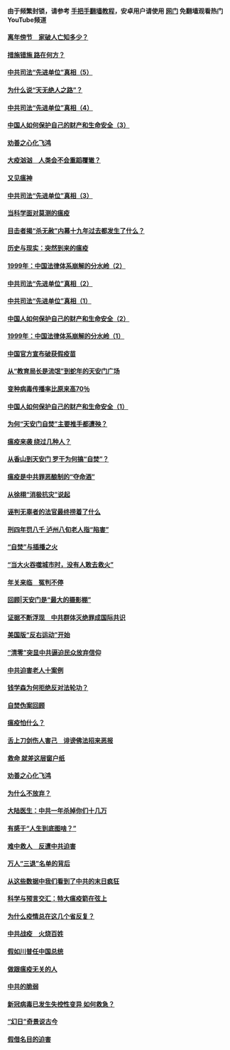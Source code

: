 #### 由于频繁封锁，请参考 [手把手翻墙教程](https://github.com/gfw-breaker/guides/wiki/)，安卓用户请使用 [网门](https://github.com/gfw-breaker/nogfw/blob/master/dl.md?t=02150200) 免翻墙观看热门YouTube频道 

#### [离年傍节　家破人亡知多少？](../pages/19/420563.md?t=02150200) 

#### [措施错施  路在何方？](../pages/19/420076.md?t=02150200) 

#### [中共司法“先进单位”真相（5）](../pages/19/419453.md?t=02150200) 

#### [为什么说“天无绝人之路”？](../pages/19/419618.md?t=02150200) 

#### [中共司法“先进单位”真相（4）](../pages/19/419452.md?t=02150200) 

#### [中国人如何保护自己的财产和生命安全（3）](../pages/19/419405.md?t=02150200) 

#### [劝善之心化飞鸿](../pages/19/418758.md?t=02150200) 

#### [大疫汹汹　人类会不会重蹈覆辙？](../pages/19/419691.md?t=02150200) 

#### [又见瘟神](../pages/19/419225.md?t=02150200) 

#### [中共司法“先进单位”真相（3）](../pages/19/419451.md?t=02150200) 

#### [当科学面对莫测的瘟疫](../pages/19/419625.md?t=02150200) 

#### [目击者揭“杀无赦”内幕十九年过去都发生了什么？](../pages/19/419617.md?t=02150200) 

#### [历史与现实：突然到来的瘟疫](../pages/19/419619.md?t=02150200) 

#### [1999年：中国法律体系崩解的分水岭（2）](../pages/19/419455.md?t=02150200) 

#### [中共司法“先进单位”真相（2）](../pages/19/419450.md?t=02150200) 

#### [中共司法“先进单位”真相（1）](../pages/19/419449.md?t=02150200) 

#### [中国人如何保护自己的财产和生命安全（2）](../pages/19/419404.md?t=02150200) 

#### [1999年：中国法律体系崩解的分水岭（1）](../pages/19/419454.md?t=02150200) 

#### [中国官方宣布破获假疫苗](../pages/19/419504.md?t=02150200) 

#### [从“教育局长是流氓”到蛇年的天安门广场](../pages/19/419470.md?t=02150200) 

#### [变种病毒传播率比原来高70％](../pages/19/419456.md?t=02150200) 

#### [中国人如何保护自己的财产和生命安全（1）](../pages/19/419403.md?t=02150200) 

#### [为何“天安门自焚”主要推手都遭殃？](../pages/19/419348.md?t=02150200) 

#### [瘟疫来袭 绕过几种人？](../pages/19/419349.md?t=02150200) 

#### [从香山到天安门 罗干为何搞“自焚”？](../pages/19/419270.md?t=02150200) 

#### [瘟疫是中共罪恶酿制的“夺命酒”](../pages/19/419223.md?t=02150200) 

#### [从徐栩“消极抗灾”说起](../pages/19/419224.md?t=02150200) 

#### [诬判无辜者的法官最终捞着了什么](../pages/19/419268.md?t=02150200) 

#### [刑四年罚八千 泸州八旬老人指“陷害”](../pages/19/419232.md?t=02150200) 

#### [“自焚”与插播之火](../pages/19/419226.md?t=02150200) 

#### [“当大火吞噬城市时，没有人敢去救火”](../pages/19/419077.md?t=02150200) 

#### [年关来临　冤判不停](../pages/19/419093.md?t=02150200) 

#### [回顾|天安门是“最大的摄影棚”](../pages/19/380866.md?t=02150200) 

#### [证据不断浮现　中共群体灭绝罪成国际共识](../pages/19/419031.md?t=02150200) 

#### [美国版“反右运动”开始](../pages/19/419030.md?t=02150200) 

#### [“清零”突显中共逼迫民众放弃信仰](../pages/19/418995.md?t=02150200) 

#### [中共迫害老人十案例](../pages/19/418831.md?t=02150200) 

#### [钱学森为何拒绝反对法轮功？](../pages/19/418905.md?t=02150200) 

#### [自焚伪案回顾](../pages/19/418799.md?t=02150200) 

#### [瘟疫怕什么？](../pages/19/418800.md?t=02150200) 

#### [舌上刀剑伤人害己　诽谤佛法招来恶报](../pages/19/418731.md?t=02150200) 

#### [救命 就差这层窗户纸](../pages/19/418706.md?t=02150200) 

#### [劝善之心化飞鸿](../pages/19/416766.md?t=02150200) 

#### [为什么不放弃？](../pages/19/418691.md?t=02150200) 

#### [大陆医生：中共一年杀掉你们十几万](../pages/19/418670.md?t=02150200) 

#### [有感于“人生到底图啥？”](../pages/19/418624.md?t=02150200) 

#### [难中救人　反遭中共迫害](../pages/19/418414.md?t=02150200) 

#### [万人“三退”名单的背后](../pages/19/418505.md?t=02150200) 

#### [从这些数据中我们看到了中共的末日疯狂](../pages/19/418420.md?t=02150200) 

#### [科学与预言交汇：特大瘟疫箭在弦上](../pages/19/418266.md?t=02150200) 

#### [为什么疫情总在这几个省反复？](../pages/19/418219.md?t=02150200) 

#### [中共战疫　火烧百姓](../pages/19/418220.md?t=02150200) 

#### [假如川普任中国总统](../pages/19/418174.md?t=02150200) 

#### [做跟瘟疫无关的人](../pages/19/418171.md?t=02150200) 

#### [中共的脆弱](../pages/19/418196.md?t=02150200) 

#### [新冠病毒已发生失控性变异 如何救急？](../pages/19/418032.md?t=02150200) 

#### [“幻日”奇景说古今](../pages/19/418033.md?t=02150200) 

#### [假借名目的迫害](../pages/19/418055.md?t=02150200) 

